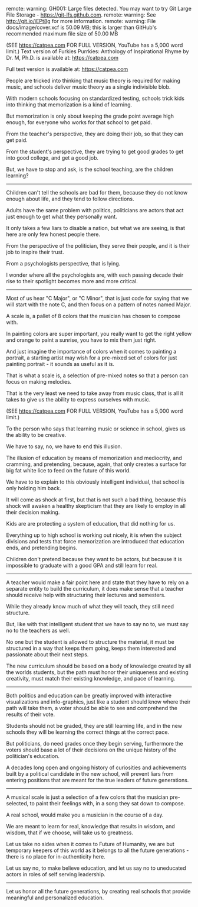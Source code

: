 remote: warning: GH001: Large files detected. You may want to try Git Large File Storage - https://git-lfs.github.com.
remote: warning: See http://git.io/iEPt8g for more information.
remote: warning: File docs/image/cover.xcf is 50.09 MB; this is larger than GitHub's recommended maximum file size of 50.00 MB

(SEE https://catpea.com FOR FULL VERSION, YouTube has a 5,000 word limit.)
Text version of Furkies Purrkies: Anthology of Inspirational Rhyme by Dr. M, Ph.D. is available at: https://catpea.com


Full text version is available at: https://catpea.com

People are tricked into thinking that music theory is required for making music,
and schools deliver music theory as a single indivisible blob.

With modern schools focusing on standardized testing,
schools trick kids into thinking that memorization is a kind of learning.

But memorization is only about keeping the grade point average high enough,
for everyone who works for that school to get paid.

From the teacher's perspective,
they are doing their job, so that they can get paid.

From the student's perspective,
they are trying to get good grades to get into good college, and get a good job.

But, we have to stop and ask,
is the school teaching, are the children learning?

---

Children can't tell the schools are bad for them,
because they do not know enough about life, and they tend to follow directions.

Adults have the same problem with politics,
politicians are actors that act just enough to get what they personally want.

It only takes a few liars to disable a nation,
but what we are seeing, is that here are only few honest people there.

From the perspective of the politician, they serve their people,
and it is their job to inspire their trust.

From a psychologists perspective,
that is lying.

I wonder where all the psychologists are,
with each passing decade their rise to their spotlight becomes more and more critical.

---

Most of us hear "C Major", or "C Minor",
that is just code for saying that we will start with the note C, and then focus on a pattern of notes named Major.

A scale is,
a pallet of 8 colors that the musician has chosen to compose with.

In painting colors are super important,
you really want to get the right yellow and orange to paint a sunrise, you have to mix them just right.

And just imagine the importance of colors when it comes to painting a portrait,
a starting artist may wish for a pre-mixed set of colors for just painting portrait - it sounds as useful as it is.

That is what a scale is,
a selection of pre-mixed notes so that a person can focus on making melodies.

That is the very least we need to take away from music class,
that is all it takes to give us the ability to express ourselves with music.

(SEE https://catpea.com FOR FULL VERSION, YouTube has a 5,000 word limit.)

To the person who says that learning music or science in school,
gives us the ability to be creative.

We have to say, no,
we have to end this illusion.

The illusion of education by means of memorization and mediocrity, and cramming, and pretending,
because, again, that only creates a surface for big fat white lice to feed on the future of this world.

We have to to explain to this obviously intelligent individual,
that school is only holding him back.

It will come as shock at first, but that is not such a bad thing,
because this shock will awaken a healthy skepticism that they are likely to employ in all their decision making.

Kids are are protecting a system of education,
that did nothing for us.

Everything up to high school is working out nicely,
it is when the subject divisions and tests that force memorization are introduced that education ends, and pretending begins.

Children don't pretend because they want to be actors,
but because it is impossible to graduate with a good GPA and still learn for real.

---

A teacher would make a fair point here and state that they have to rely on a separate entity to build the curriculum,
it does make sense that a teacher should receive help with structuring their lectures and semesters.

While they already know much of what they will teach,
they still need structure.

But, like with that intelligent student that we have to say no to,
we must say no to the teachers as well.

No one but the student is allowed to structure the material,
it must be structured in a way that keeps them going, keeps them interested and passionate about their next steps.

The new curriculum should be based on a body of knowledge created by all the worlds students,
but the path must honor their uniqueness and existing creativity, must match their existing knowledge, and pace of learning.

---

Both politics and education can be greatly improved with interactive visualizations and info-graphics,
just like a student should know where their path will take them, a voter should be able to see and comprehend the results of their vote.

Students should not be graded, they are still learning life,
and in the new schools they will be learning the correct things at the correct pace.

But politicians, do need grades once they begin serving,
furthermore the voters should base a lot of their decisions on the unique history of the politician's education.

A decades long open and ongoing history of curiosities and achievements built by a political candidate in the new school,
will prevent liars from entering positions that are meant for the true leaders of future generations.

---

A musical scale is just a selection of a few colors that the musician pre-selected, to paint their feelings with,
in a song they sat down to compose.

A real school,
would make you a musician in the course of a day.

We are meant to learn for real, knowledge that results in wisdom,
and wisdom, that if we choose, will take us to greatness.

Let us take no sides when it comes to Future of Humanity,
we are but temporary keepers of this world as it belongs to all the future generations - there is no place for in-authenticity here.

Let us say no, to make believe education,
and let us say no to uneducated actors in roles of self serving leadership.

---

Let us honor all the future generations,
by creating real schools that provide meaningful and personalized education.
